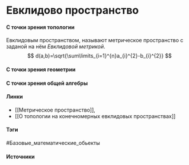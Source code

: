 # Евклидово пространство
#### С точки зрения топологии
Евклидовым пространством, называют метрическое пространство с заданой на нём *Евклидовой метрикой*.
$$
d(a,b)=\sqrt{\sum\limits_{i=1}^{n}a_{i}^{2}-b_{i}^{2}}
$$
#### С точки зрения геометрии
#### С точки зрения общей алгебры
#### Линки
- [[Метрическое пространство]],
- [[О топологии на конечномерных евклидовых пространствах]]
#### Тэги
 #Базовые_математические_обьекты 
#### Источники
 